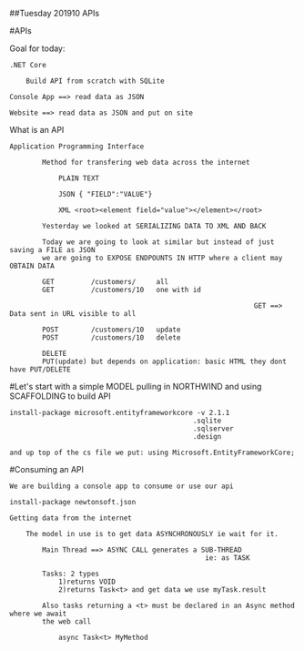 ##Tuesday 201910 APIs

#APIs

Goal for today:
	
	.NET Core

		Build API from scratch with SQLite

	Console App ==> read data as JSON

	Website ==> read data as JSON and put on site

What is an API
	
	Application Programming Interface

			Method for transfering web data across the internet

				PLAIN TEXT

				JSON { "FIELD":"VALUE"}

				XML <root><element field="value"></element></root>

			Yesterday we looked at SERIALIZING DATA TO XML AND BACK

			Today we are going to look at similar but instead of just saving a FILE as JSON
			we are going to EXPOSE ENDPOUNTS IN HTTP where a client may OBTAIN DATA

			GET 		/customers/ 	all
			GET 		/customers/10 	one with id

																GET ==> Data sent in URL visible to all

 			POST 		/customers/10 	update
 			POST 		/customers/10 	delete

 			DELETE
 			PUT(update) but depends on application: basic HTML they dont have PUT/DELETE

#Let's start with a simple MODEL pulling in NORTHWIND and using SCAFFOLDING to build API

	install-package microsoft.entityframeworkcore -v 2.1.1
												 .sqlite
												 .sqlserver
												 .design

 	and up top of the cs file we put: using Microsoft.EntityFrameworkCore;


#Consuming an API

	We are building a console app to consume or use our api

	install-package newtonsoft.json

	Getting data from the internet

		The model in use is to get data ASYNCHRONOUSLY ie wait for it.

			Main Thread ==> ASYNC CALL generates a SUB-THREAD
													ie: as TASK

			Tasks: 2 types
				1)returns VOID
				2)returns Task<t> and get data we use myTask.result

			Also tasks returning a <t> must be declared in an Async method where we await 
			the web call

				async Task<t> MyMethod

					